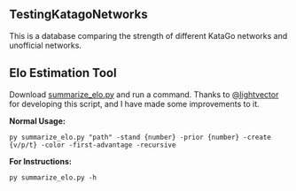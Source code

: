 ## TestingKatagoNetworks
This is a database comparing the strength of different KataGo networks and unofficial networks.

## Elo Estimation Tool
Download [summarize_elo.py](https://github.com/foxrainowo/TestingKatagoNetworks/blob/main/summarize_elo.py) and run a command. Thanks to [@lightvector](https://github.com/lightvector) for developing this script, and I have made some improvements to it.

**Normal Usage:**

	py summarize_elo.py "path" -stand {number} -prior {number} -create {v/p/t} -color -first-advantage -recursive
 
**For Instructions:**

	py summarize_elo.py -h
